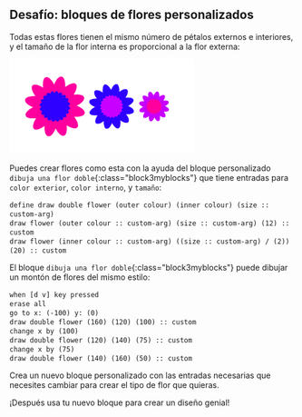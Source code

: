 ## Desafío: bloques de flores personalizados

Todas estas flores tienen el mismo número de pétalos externos e interiores, y el tamaño de la flor interna es proporcional a la flor externa:

![captura de pantalla](images/flower-double-flowers.png)

Puedes crear flores como esta con la ayuda del bloque personalizado `dibuja una flor doble`{:class="block3myblocks"} que tiene entradas para `color exterior`, `color interno`, y `tamaño`:

```blocks3
define draw double flower (outer colour) (inner colour) (size :: custom-arg)
draw flower (outer colour :: custom-arg) (size :: custom-arg) (12) :: custom
draw flower (inner colour :: custom-arg) ((size :: custom-arg) / (2)) (20) :: custom
```

El bloque `dibuja una flor doble`{:class="block3myblocks"} puede dibujar un montón de flores del mismo estilo:

```blocks3
when [d v] key pressed
erase all
go to x: (-100) y: (0)
draw double flower (160) (120) (100) :: custom
change x by (100)
draw double flower (120) (140) (75) :: custom
change x by (75)
draw double flower (140) (160) (50) :: custom
```

Crea un nuevo bloque personalizado con las entradas necesarias que necesites cambiar para crear el tipo de flor que quieras.

¡Después usa tu nuevo bloque para crear un diseño genial!